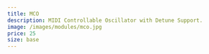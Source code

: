 ```yaml
---
title: MCO
description: MIDI Controllable Oscillator with Detune Support.
image: /images/modules/mco.jpg
price: 25
size: base
---
```


